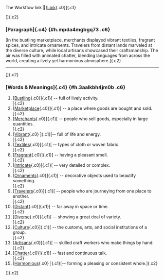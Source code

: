 The Workflow link
👏[[Link](https://www.google.com/url?q=http://www.google.com&sa=D&source=editors&ust=1759118864264053&usg=AOvVaw18M48-1RWOYuZr-mJ-Jiu8){.c0}]{.c1}

[]{.c2}

### [Paragraph]{.c4} {#h.mpda4mgbgq73 .c6}

[In the bustling marketplace, merchants displayed vibrant textiles,
fragrant spices, and intricate ornaments. Travelers from distant lands
marveled at the diverse culture, while local artisans showcased their
craftsmanship. The air was filled with animated chatter, blending
languages from across the world, creating a lively yet harmonious
atmosphere.]{.c2}

------------------------------------------------------------------------

[]{.c2}

### [Words & Meanings]{.c4} {#h.3aalkbh4jm0b .c6}

1.  [[Bustling](https://www.google.com/url?q=http://www.google.com&sa=D&source=editors&ust=1759118864264705&usg=AOvVaw0LAwyM3sc6LsRKQrvUYvu1){.c0}]{.c1}[ --
    full of lively activity.\
    ]{.c2}
2.  [[Marketplace](https://www.google.com/url?q=http://www.google.com&sa=D&source=editors&ust=1759118864264827&usg=AOvVaw2DFLjXO9SnVLecQzteHmb5){.c0}]{.c1}[ --
    a place where goods are bought and sold.\
    ]{.c2}
3.  [[Merchants](https://www.google.com/url?q=http://www.google.com&sa=D&source=editors&ust=1759118864264947&usg=AOvVaw10CJ_RQoSlzjm_jAXKooQL){.c0}]{.c1}[ --
    people who sell goods, especially in large quantities.\
    ]{.c2}
4.  [[Vibrant](https://www.google.com/url?q=http://www.google.com&sa=D&source=editors&ust=1759118864265115&usg=AOvVaw3LBXAAagkCH3QPnWDTgfOZ){.c0}
    ]{.c1}[-- full of life and energy.\
    ]{.c2}
5.  [[Textiles](https://www.google.com/url?q=http://www.google.com&sa=D&source=editors&ust=1759118864265205&usg=AOvVaw1UIuEIIOzKQ56PcDiq03i2){.c0}]{.c1}[ --
    types of cloth or woven fabric.\
    ]{.c2}
6.  [[Fragrant](https://www.google.com/url?q=http://www.google.com&sa=D&source=editors&ust=1759118864265313&usg=AOvVaw2-AHyTPWXRVDNe7GYHH5wn){.c0}]{.c1}[ --
    having a pleasant smell.\
    ]{.c2}
7.  [[Intricate](https://www.google.com/url?q=http://www.google.com&sa=D&source=editors&ust=1759118864265409&usg=AOvVaw2Og8YegJAdOvBEUTHGhENm){.c0}]{.c1}[ --
    very detailed or complex.\
    ]{.c2}
8.  [[Ornaments](https://www.google.com/url?q=http://www.google.com&sa=D&source=editors&ust=1759118864265507&usg=AOvVaw0XSE5EqzqDnzqcnsGwGiYI){.c0}]{.c1}[ --
    decorative objects used to beautify something.\
    ]{.c2}
9.  [[Travelers](https://www.google.com/url?q=http://www.google.com&sa=D&source=editors&ust=1759118864265639&usg=AOvVaw2k7gwwYJ1q4aBmViJ6Tj3e){.c0}]{.c1}[ --
    people who are journeying from one place to another.\
    ]{.c2}
10. [[Distant](https://www.google.com/url?q=http://www.google.com&sa=D&source=editors&ust=1759118864265765&usg=AOvVaw2qCyeXg9A3AbqPfM1jA9_s){.c0}]{.c1}[ --
    far away in space or time.\
    ]{.c2}
11. [[Diverse](https://www.google.com/url?q=http://www.google.com&sa=D&source=editors&ust=1759118864265855&usg=AOvVaw2coK43X2S72DXlejPW8swR){.c0}]{.c1}[ --
    showing a great deal of variety.\
    ]{.c2}
12. [[Culture](https://www.google.com/url?q=http://www.google.com&sa=D&source=editors&ust=1759118864265961&usg=AOvVaw2FWrkbHeaOryWWoY6IYZ6z){.c0}]{.c1}[ --
    the customs, arts, and social institutions of a group.\
    ]{.c2}
13. [[Artisans](https://www.google.com/url?q=http://www.google.com&sa=D&source=editors&ust=1759118864266081&usg=AOvVaw2k-JdyYX6RC0EVLGpqKrLY){.c0}]{.c1}[ --
    skilled craft workers who make things by hand.\
    ]{.c2}
14. [[Chatter](https://www.google.com/url?q=http://www.google.com&sa=D&source=editors&ust=1759118864266202&usg=AOvVaw234NJOJnIcgTfF5Yaamb06){.c0}]{.c1}[ --
    fast and continuous talk.\
    ]{.c2}
15. [[Harmonious](https://www.google.com/url?q=http://www.google.com&sa=D&source=editors&ust=1759118864266304&usg=AOvVaw2zl4aGDs_pR1us20ZLQZnl){.c0}
    ]{.c1}[-- forming a pleasing or consistent whole.]{.c2}

[]{.c2}
